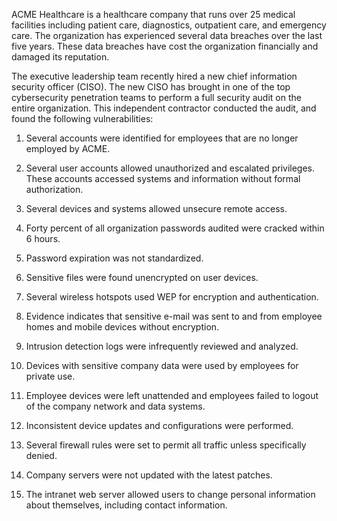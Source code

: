 ACME Healthcare is a healthcare company that runs over 25 medical facilities including patient care, diagnostics, outpatient care, and emergency care. The organization has experienced several data breaches over the last five years. These data breaches have cost the organization financially and damaged its reputation.

The executive leadership team recently hired a new chief information security officer (CISO). The new CISO has brought in one of the top cybersecurity penetration teams to perform a full security audit on the entire organization. This independent contractor conducted the audit, and found the following vulnerabilities:

1)    Several accounts were identified for employees that are no longer employed by ACME.

2)    Several user accounts allowed unauthorized and escalated privileges. These accounts accessed systems and information without formal authorization.

3)    Several devices and systems allowed unsecure remote access.

4)    Forty percent of all organization passwords audited were cracked within 6 hours.

5)    Password expiration was not standardized.

6)    Sensitive files were found unencrypted on user devices.

7)    Several wireless hotspots used WEP for encryption and authentication.

8)    Evidence indicates that sensitive e-mail was sent to and from employee homes and mobile devices without encryption.

9)    Intrusion detection logs were infrequently reviewed and analyzed.

10)  Devices with sensitive company data were used by employees for private use.

11)  Employee devices were left unattended and employees failed to logout of the company network and data systems.

12)  Inconsistent device updates and configurations were performed.

13)  Several firewall rules were set to permit all traffic unless specifically denied.

14)  Company servers were not updated with the latest patches.

15)  The intranet web server allowed users to change personal information about themselves, including contact information.